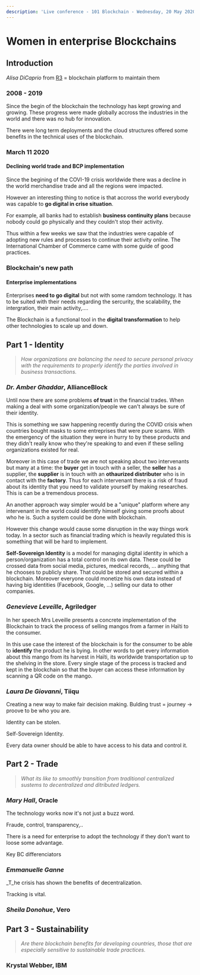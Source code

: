 ```yaml
---
description: 'Live conference - 101 Blockchain - Wednesday, 20 May 2020'
---
```


# Women in enterprise Blockchains

## Introduction

_Alisa DiCaprio_ from [R3](https://www.r3.com/)  = blockchain platform to maintain them 

### 2008 - 2019

Since the begin of the blockchain the technology has kept growing and growing. These progress were made globally accross the industries in the world and there was no hub for innovation.

There were long term deployments and the cloud structures offered some benefits in the technical uses of the blockchain.

### March 11 2020

#### Declining world trade and BCP implementation

Since the begining of the COVI-19 crisis worldwide there was a decline in the world merchandise trade and all the regions were impacted.

However an interesting thing to notice is that accross the world everybody was capable to **go digital in crise situation**.

For example, all banks had to establish **business continuity plans** because nobody could go physically and they couldn't stop their activity.

Thus within a few weeks we saw that the industries were capable of adopting new rules and processes to continue their activity online. The International Chamber of Commerce came with some guide of good practices.

### Blockchain's new path

#### Enterprise implementations

Enterprises **need to go digital** but not with some ramdom technology. It has to be suited with their needs regarding the sercurity, the scalability, the intergration, their main activity,....

The Blockchain is a functional tool in the **digital transformation** to help other technologies to scale up and down. 

## Part 1 - Identity

> _How organizations are balancing the need to secure personal privacy with the requirements to properly identify the parties involved in business transactions._

### _Dr. Amber Ghaddar_, AllianceBlock

Until now there are some problems **of trust** in the financial trades. When making a deal with some organization/people we can't always be sure of their identity.

This is something we saw happening recently during the COVID crisis when countries bought masks to some entreprises that were pure scams. With the emergency of the situation they were in hurry to by these products and they didn't really know who they're speaking to and even if these selling organizations existed for real.

Moreover in this case of trade we are not speaking about two intervenants but many at a time: the **buyer** get in touch with a seller, the **seller** has a supplier, the **supplier** is in touch with an **othaurized distributer** who is in contact with the **factory**. Thus for each intervenant there is a risk of fraud about its identity that you need to validate yourself by making researches. This is can be a tremendous process.

An another approach way simpler would be a "unique" platform where any intervenant in the world could identitfy himself giving some proofs about who he is. Such a system could be done with blockchain.

However this change would cause some disruption in the way things work today. In a sector such as financial trading which is heavily regulated this is something that will be hard to implement.

**Self-Sovereign Identity** is a model for managing digital identity in which a person/organization has a total control on its own data. These could be crossed data from social media, pictures, medical records, ... anything that he chooses to publicly share. That could be stored and secured within a blockchain. Moreover everyone could monetize his own data instead of having big identities \(Facebook, Google, ...\) selling our data to other companies.

### _Genevieve Leveille_, Agriledger

In her speech Mrs Leveille presents a concrete implementation of the Blockchain to track the process of selling mangos from a farmer in Haïti to the consumer. 

In this use case the interest of the blockchain is for the consumer to be able to **identify** the product he is bying. In other words to get every information about this mango from its harvest in Haïti, its worldwide transportation up to the shelving in the store. Every single stage of the process is tracked and kept in the blockchain so that the buyer can access these information by scanning a QR code on the mango.

### _Laura De Giovanni_, Tiiqu

Creating a new way to make fair decision making. Bulding trust = journey -&gt; proove to be who you are.

Identity can  be stolen. 

Self-Sovereign Identity.

Every data owner should be able to have access to his data and control it.

## Part 2 - Trade

> _What its like to smoothly transition from traditional centralized sustems to decentralized and ditributed ledgers._

### _Mary Hall_, Oracle

The technology works now it's not just a buzz word.

Fraude, control, transparency,..

There is a need for enterprise to adopt the technology if they don't want to loose some advantage.

Key BC differenciators



### _Emmanuelle Ganne_

_T_he crisis has shown the benefits of decentralization.

Tracking is vital.

### _Sheila Donohue_, Vero



## Part 3 - Sustainability

> _Are there blockchain benefits for developing countries, those that are especially sensitive to sustainable trade practices._

### Krystal Webber, IBM





